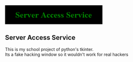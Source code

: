 ![Server Access Service](https://raw.githubusercontent.com/hotdoggy8/Fake-Server-Access-Service/refs/heads/main/ServerAccessServiceLogo.png?token=GHSAT0AAAAAAC7YJQMLOB6H5HIM3K2VWENKZ6COSVQ)

## Server Access Service

This is my school project of python's tkinter.   
Its a fake hacking window so it wouldn't work for real hackers

